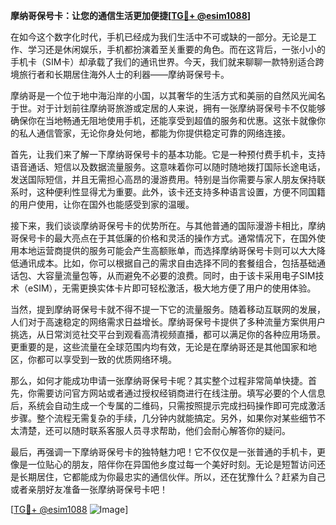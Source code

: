 **摩纳哥保号卡：让您的通信生活更加便捷[[TG💪+ @esim1088](https://t.me/s/esim1088)]**

在如今这个数字化时代，手机已经成为我们生活中不可或缺的一部分。无论是工作、学习还是休闲娱乐，手机都扮演着至关重要的角色。而在这背后，一张小小的手机卡（SIM卡）却承载了我们的通讯世界。今天，我们就来聊聊一款特别适合跨境旅行者和长期居住海外人士的利器——摩纳哥保号卡。

摩纳哥是一个位于地中海沿岸的小国，以其奢华的生活方式和美丽的自然风光闻名于世。对于计划前往摩纳哥旅游或定居的人来说，拥有一张摩纳哥保号卡不仅能够确保你在当地畅通无阻地使用手机，还能享受到超值的服务和优惠。这张卡就像你的私人通信管家，无论你身处何地，都能为你提供稳定可靠的网络连接。

首先，让我们来了解一下摩纳哥保号卡的基本功能。它是一种预付费手机卡，支持语音通话、短信以及数据流量服务。这意味着你可以随时随地拨打国际长途电话，发送国际短信，并且无需担心高昂的漫游费用。特别是当你需要与家人朋友保持联系时，这种便利性显得尤为重要。此外，该卡还支持多种语言设置，方便不同国籍的用户使用，让你在国外也能感受到家的温暖。

接下来，我们谈谈摩纳哥保号卡的优势所在。与其他普通的国际漫游卡相比，摩纳哥保号卡的最大亮点在于其低廉的价格和灵活的操作方式。通常情况下，在国外使用本地运营商提供的服务可能会产生高额账单，而选择摩纳哥保号卡则可以大大降低通讯成本。比如，你可以根据自己的需求自由选择不同的套餐组合，包括基础通话包、大容量流量包等，从而避免不必要的浪费。同时，由于该卡采用电子SIM技术（eSIM），无需更换实体卡片即可轻松激活，极大地方便了用户的使用体验。

当然，提到摩纳哥保号卡就不得不提一下它的流量服务。随着移动互联网的发展，人们对于高速稳定的网络需求日益增长。摩纳哥保号卡提供了多种流量方案供用户挑选，从日常浏览社交平台到观看高清视频直播，都可以满足你的各种应用场景。更重要的是，这些流量在全球范围内均有效，无论是在摩纳哥还是其他国家和地区，你都可以享受到一致的优质网络环境。

那么，如何才能成功申请一张摩纳哥保号卡呢？其实整个过程非常简单快捷。首先，你需要访问官方网站或者通过授权经销商进行在线注册。填写必要的个人信息后，系统会自动生成一个专属的二维码，只需按照提示完成扫码操作即可完成激活步骤。整个流程无需复杂的手续，几分钟内就能搞定。另外，如果你对某些细节不太清楚，还可以随时联系客服人员寻求帮助，他们会耐心解答你的疑问。

最后，再强调一下摩纳哥保号卡的独特魅力吧！它不仅仅是一张普通的手机卡，更像是一位贴心的朋友，陪伴你在异国他乡度过每一个美好时刻。无论是短暂访问还是长期居住，它都能成为你最忠实的通信伙伴。所以，还在犹豫什么？赶紧为自己或者亲朋好友准备一张摩纳哥保号卡吧！

[[TG💪+ @esim1088](https://t.me/s/esim1088) ![Image](https://i.postimg.cc/4NQfJmqS/Snipaste-2025-05-13-00-14-12.png)]